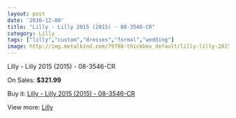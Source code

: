 ```yaml
---
layout: post
date: '2016-12-08'
title: "Lilly - Lilly 2015 (2015) - 08-3546-CR"
category: Lilly
tags: ["lilly","custom","dresses","formal","wedding"]
image: http://img.metalkind.com/79788-thickbox_default/lilly-lilly-2015-2015-08-3546-cr.jpg
---
```

Lilly - Lilly 2015 (2015) - 08-3546-CR

On Sales: **$321.99**
<a href="https://www.metalkind.com/en/lilly/19383-lilly-lilly-2015-2015-08-3546-cr.html"><amp-img layout="responsive" width="600" height="600" src="//img.metalkind.com/79788-thickbox_default/lilly-lilly-2015-2015-08-3546-cr.jpg" alt="Lilly - Lilly 2015 (2015) - 08-3546-CR 0" /></a>
<a href="https://www.metalkind.com/en/lilly/19383-lilly-lilly-2015-2015-08-3546-cr.html"><amp-img layout="responsive" width="600" height="600" src="//img.metalkind.com/79789-thickbox_default/lilly-lilly-2015-2015-08-3546-cr.jpg" alt="Lilly - Lilly 2015 (2015) - 08-3546-CR 1" /></a>
<a href="https://www.metalkind.com/en/lilly/19383-lilly-lilly-2015-2015-08-3546-cr.html"><amp-img layout="responsive" width="600" height="600" src="//img.metalkind.com/79790-thickbox_default/lilly-lilly-2015-2015-08-3546-cr.jpg" alt="Lilly - Lilly 2015 (2015) - 08-3546-CR 2" /></a>
<a href="https://www.metalkind.com/en/lilly/19383-lilly-lilly-2015-2015-08-3546-cr.html"><amp-img layout="responsive" width="600" height="600" src="//img.metalkind.com/79791-thickbox_default/lilly-lilly-2015-2015-08-3546-cr.jpg" alt="Lilly - Lilly 2015 (2015) - 08-3546-CR 3" /></a>
<a href="https://www.metalkind.com/en/lilly/19383-lilly-lilly-2015-2015-08-3546-cr.html"><amp-img layout="responsive" width="600" height="600" src="//img.metalkind.com/79792-thickbox_default/lilly-lilly-2015-2015-08-3546-cr.jpg" alt="Lilly - Lilly 2015 (2015) - 08-3546-CR 4" /></a>
<a href="https://www.metalkind.com/en/lilly/19383-lilly-lilly-2015-2015-08-3546-cr.html"><amp-img layout="responsive" width="600" height="600" src="//img.metalkind.com/79793-thickbox_default/lilly-lilly-2015-2015-08-3546-cr.jpg" alt="Lilly - Lilly 2015 (2015) - 08-3546-CR 5" /></a>
<a href="https://www.metalkind.com/en/lilly/19383-lilly-lilly-2015-2015-08-3546-cr.html"><amp-img layout="responsive" width="600" height="600" src="//img.metalkind.com/79794-thickbox_default/lilly-lilly-2015-2015-08-3546-cr.jpg" alt="Lilly - Lilly 2015 (2015) - 08-3546-CR 6" /></a>
<a href="https://www.metalkind.com/en/lilly/19383-lilly-lilly-2015-2015-08-3546-cr.html"><amp-img layout="responsive" width="600" height="600" src="//img.metalkind.com/79795-thickbox_default/lilly-lilly-2015-2015-08-3546-cr.jpg" alt="Lilly - Lilly 2015 (2015) - 08-3546-CR 7" /></a>
<a href="https://www.metalkind.com/en/lilly/19383-lilly-lilly-2015-2015-08-3546-cr.html"><amp-img layout="responsive" width="600" height="600" src="//img.metalkind.com/79796-thickbox_default/lilly-lilly-2015-2015-08-3546-cr.jpg" alt="Lilly - Lilly 2015 (2015) - 08-3546-CR 8" /></a>
<a href="https://www.metalkind.com/en/lilly/19383-lilly-lilly-2015-2015-08-3546-cr.html"><amp-img layout="responsive" width="600" height="600" src="//img.metalkind.com/79797-thickbox_default/lilly-lilly-2015-2015-08-3546-cr.jpg" alt="Lilly - Lilly 2015 (2015) - 08-3546-CR 9" /></a>
<a href="https://www.metalkind.com/en/lilly/19383-lilly-lilly-2015-2015-08-3546-cr.html"><amp-img layout="responsive" width="600" height="600" src="//img.metalkind.com/79798-thickbox_default/lilly-lilly-2015-2015-08-3546-cr.jpg" alt="Lilly - Lilly 2015 (2015) - 08-3546-CR 10" /></a>

Buy it: [Lilly - Lilly 2015 (2015) - 08-3546-CR](https://www.metalkind.com/en/lilly/19383-lilly-lilly-2015-2015-08-3546-cr.html "Lilly - Lilly 2015 (2015) - 08-3546-CR")

View more: [Lilly](https://www.metalkind.com/en/76-lilly "Lilly")